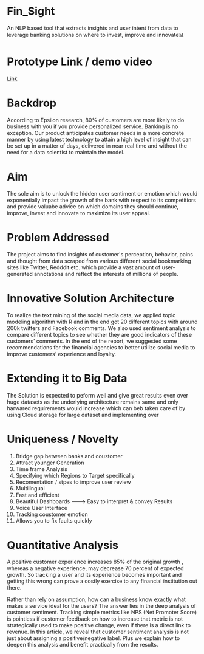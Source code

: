 # Fin_Sight
An NLP based tool that extracts insights and user intent from data to leverage banking solutions on where to invest, improve and innovate📊

# Prototype Link / demo video
<a href="https://youtu.be/CQqzmFSwTlc"> Link </a>

# Backdrop 
According to Epsilon research, 80% of customers are more likely to do business with you if you provide personalized service. Banking is no exception. Our product anticipates customer needs in a more concrete manner by using latest technology to attain a high level of insight that can be set up in a matter of days, delivered in near real time and without the need for a data scientist to maintain the model.

# Aim
The sole aim is to unlock the hidden user sentiment or emotion which would exponentially impact the growth of the bank with respect to its competitiors and provide valuabe advice on which domains they should continue, improve, invest and innovate to maximize its user appeal.

# Problem Addressed
The project aims to find insights of customer's perception, behavior, pains and thought from data scraped from various different social bookmarking sites like Twitter, Redddit etc. which provide a vast amount of user-generated annotations and reflect the interests of millions of people.


# Innovative Solution Architecture
To realize the text mining of the social media data, we applied topic modeling algorithm with R and in the end got 20 different topics with around 200k twitters and Facebook comments. We also used sentiment analysis to compare different topics to see whether they are good indicators of these customers’ comments. In the end of the report, we suggested some recommendations for the financial agencies to better utilize social media to improve customers’ experience and loyalty.

# Extending it to Big Data
The Solution is expected to peform well and give great results even over huge datasets as the underlying architecture remains same and only harwared requirements would increase which can beb taken care of by using Cloud storage for large dataset and implementing over 


# Uniqueness / Novelty
1. Bridge gap between banks and coustomer
2. Attract younger Generation
3. Time frame Analysis
4. Specifying which Regions to Target specifically
5. Recomentation / stpes to improve user review
6. Multilingual
7. Fast and efficient 
8. Beautiful Dashboards ---> Easy to interpret & convey Results
9. Voice User Interface
10. Tracking coustomer emotion 
11. Allows you to fix faults quickly


# Quantitative Analysis

A positive customer experience increases 85% of the original growth , whereas a negative experience, may decrease 70 percent of expected growth. 
So tracking a user and its experience becomes important and getting this wrong can prove a costly exercise to any financial institution out there.

Rather than rely on assumption, how can a business know exactly what makes a service ideal for the users?
The answer lies in the deep analysis of customer sentiment. Tracking simple metrics like NPS (Net Promoter Score) is pointless if customer feedback on how to increase that metric is not strategically used to make positive change, even if there is a direct link to revenue. In this article, we reveal that customer sentiment analysis is not just about assigning a positive/negative label. Plus we explain how to deepen this analysis and benefit practically from the results.
